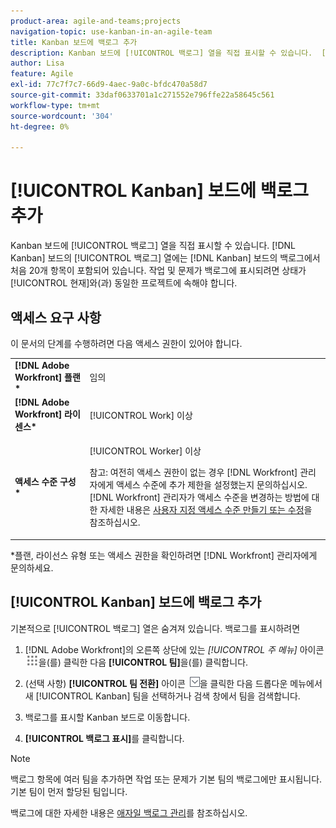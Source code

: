 ```yaml
---
product-area: agile-and-teams;projects
navigation-topic: use-kanban-in-an-agile-team
title: Kanban 보드에 백로그 추가
description: Kanban 보드에 [!UICONTROL 백로그] 열을 직접 표시할 수 있습니다.  [!DNL Kanban] 보드의 [!UICONTROL 백로그] 열에는  [!DNL Kanban] 보드의 백로그에서 처음 20개 항목이 포함되어 있습니다. 작업 및 문제가 백로그에 표시되려면 상태가 현재와 동일한 프로젝트에 속해 있어야 합니다.
author: Lisa
feature: Agile
exl-id: 77c7f7c7-66d9-4aec-9a0c-bfdc470a58d7
source-git-commit: 33daf0633701a1c271552e796ffe22a58645c561
workflow-type: tm+mt
source-wordcount: '304'
ht-degree: 0%

---
```


# [!UICONTROL Kanban] 보드에 백로그 추가

Kanban 보드에 [!UICONTROL 백로그] 열을 직접 표시할 수 있습니다. [!DNL Kanban] 보드의 [!UICONTROL 백로그] 열에는 [!DNL Kanban] 보드의 백로그에서 처음 20개 항목이 포함되어 있습니다. 작업 및 문제가 백로그에 표시되려면 상태가 [!UICONTROL 현재]와(과) 동일한 프로젝트에 속해야 합니다.

## 액세스 요구 사항

이 문서의 단계를 수행하려면 다음 액세스 권한이 있어야 합니다.

<table style="table-layout:auto"> 
 <col> 
 <col> 
 <tbody> 
  <tr> 
   <td role="rowheader"><strong>[!DNL Adobe Workfront] 플랜*</strong></td> 
   <td> <p>임의</p> </td> 
  </tr> 
  <tr> 
   <td role="rowheader"><strong>[!DNL Adobe Workfront] 라이센스*</strong></td> 
   <td> <p>[!UICONTROL Work] 이상</p> </td> 
  </tr> 
  <tr> 
   <td role="rowheader"><strong>액세스 수준 구성*</strong></td> 
   <td> <p>[!UICONTROL Worker] 이상</p> <p>참고: 여전히 액세스 권한이 없는 경우 [!DNL Workfront] 관리자에게 액세스 수준에 추가 제한을 설정했는지 문의하십시오. [!DNL Workfront] 관리자가 액세스 수준을 변경하는 방법에 대한 자세한 내용은 <a href="../../administration-and-setup/add-users/configure-and-grant-access/create-modify-access-levels.md" class="MCXref xref">사용자 지정 액세스 수준 만들기 또는 수정</a>을 참조하십시오.</p> </td> 
  </tr> 
 </tbody> 
</table>

&#42;플랜, 라이선스 유형 또는 액세스 권한을 확인하려면 [!DNL Workfront] 관리자에게 문의하세요.

## [!UICONTROL Kanban] 보드에 백로그 추가

기본적으로 [!UICONTROL 백로그] 열은 숨겨져 있습니다. 백로그를 표시하려면

1. [!DNL Adobe Workfront]의 오른쪽 상단에 있는 *[!UICONTROL *주 메뉴]** 아이콘 ![](assets/main-menu-icon.png)을(를) 클릭한 다음 **[!UICONTROL 팀]**&#x200B;을(를) 클릭합니다.

1. (선택 사항) **[!UICONTROL 팀 전환]** 아이콘 ![팀 전환 아이콘](assets/switch-team-icon.png)을 클릭한 다음 드롭다운 메뉴에서 새 [!UICONTROL Kanban] 팀을 선택하거나 검색 창에서 팀을 검색합니다.

1. 백로그를 표시할 Kanban 보드로 이동합니다.
1. **[!UICONTROL 백로그 표시]**&#x200B;를 클릭합니다.

>[!NOTE]
>
>백로그 항목에 여러 팀을 추가하면 작업 또는 문제가 기본 팀의 백로그에만 표시됩니다. 기본 팀이 먼저 할당된 팀입니다.

백로그에 대한 자세한 내용은 [애자일 백로그 관리](../../agile/work-in-an-agile-environment/manage-the-agile-backlog.md)를 참조하십시오.
